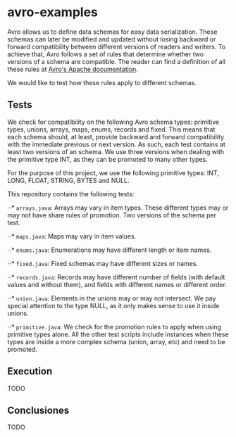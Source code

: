 # avro-examples

Avro allows us to define data schemas for easy data serialization. These schemas can later be modified and updated without losing backward or forward compatibility between different versions of readers and writers. To achieve that, Avro follows a set of rules that determine whether two versions of a schema are compatible. The reader can find a definition of all these rules at [Avro's Apache documentation](https://avro.apache.org/docs/current/spec.html#Schema+Resolution).

We would like to test how these rules apply to different schemas.


## Tests


We check for compatibility on the following Avro schema types: primitive types, unions, arrays, maps, enums, records and fixed. This means that each schema should, at least, provide backward and forward compatibility with the immediate previous or next version. As such, each test contains at least two versions of an schema. We use three versions when dealing with the primitive type INT, as they can be promoted to many other types.

For the purpose of this project, we use the following primitive types: INT, LONG, FLOAT, STRING, BYTES and NULL. 
 
This repository contains the following tests:

⋅⋅* `arrays.java`: Arrays may vary in item types. These different types may or may not have share rules of promotion. Two versions of the schema per test.

⋅⋅* `maps.java`: Maps may vary in item values. 

⋅⋅* `enums.java`: Enumerations may have different length or item names.

⋅⋅* `fixed.java`: Fixed schemas may have different sizes or names.

⋅⋅* `records.java`: Records may have different number of fields (with default values and without them), and fields with different names or different order.

⋅⋅* `union.java`: Elements in the unions may or may not intersect. We pay special attention to the type NULL, as it only makes sense to use it inside unions.

⋅⋅* `primitive.java`: We check for the promotion rules to apply when using primitive types alone. All the other test scripts include instances when these types are inside a more complex schema (union, array, etc) and need to be promoted.
 


## Execution

TODO

## Conclusiones

TODO